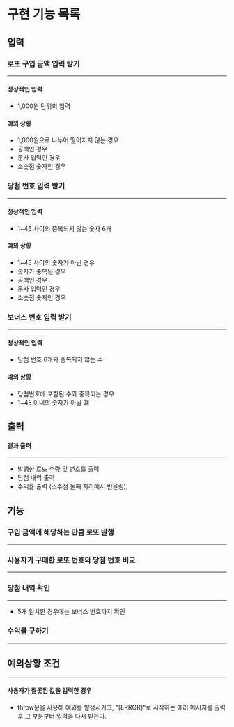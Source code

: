 # 구현 기능 목록

## 입력
### 로또 구입 금액 입력 받기
---
#### 정상적인 입력
- 1,000원 단위의 입력

#### 예외 상황
- 1,000원으로 나누어 떨어지지 않는 경우
- 공백인 경우
- 문자 입력인 경우
- 소숫점 숫자인 경우

### 당첨 번호 입력 받기
---
#### 정상적인 입력
- 1~45 사이의 중복되지 않는 숫자 6개

#### 예외 상황
- 1~45 사이의 숫자가 아닌 경우
- 숫자가 중복된 경우
- 공백인 경우
- 문자 입력인 경우
- 소숫점 숫자인 경우

### 보너스 번호 입력 받기
---
#### 정상적인 입력
- 당첨 번호 6개와 중복되지 않는 수

#### 예외 상황
- 당첨번호에 포함된 수와 중복되는 경우
- 1~45 이내의 숫자가 아닐 떄

## 출력
#### 결과 출력
---
- 발행한 로또 수량 및 번호를 출력
- 당첨 내역 출력
- 수익률 출력 (소수점 둘째 자리에서 반올림);

## 기능
### 구입 금액에 해당하는 만큼 로또 발행
---

### 사용자가 구매한 로또 번호와 당첨 번호 비교
---

### 당첨 내역 확인
---
- 5개 일치한 경우에는 보너스 번호까지 확인

### 수익률 구하기
---

## 예외상황 조건
---
#### 사용자가 잘못된 값을 입력한 경우 
- throw문을 사용해 예외를 발생시키고, "[ERROR]"로 시작하는 에러 메시지를 출력 후 그 부분부터 입력을 다시 받는다.